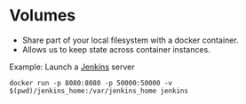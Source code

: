 # Volumes

* Share part of your local filesystem with a docker container.
* Allows us to keep state across container instances.

Example: Launch a <a href="https://hub.docker.com/_/jenkins/">Jenkins</a> server

```
docker run -p 8080:8080 -p 50000:50000 -v $(pwd)/jenkins_home:/var/jenkins_home jenkins
```


